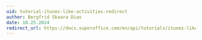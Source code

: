 ```yaml
---
uid: tutorial-itunes-like-activities-redirect
author: Bergfrid Skaara Dias
date: 10.25.2024
redirect_url: https://docs.superoffice.com/en/api/tutorials/itunes-like-activities/index.html
---
```

